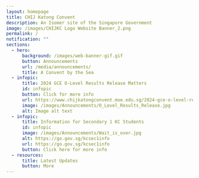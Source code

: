 ```yaml
---
layout: homepage
title: CHIJ Katong Convent
description: An Isomer site of the Singapore Government
image: /images/CHIJKC Logo Website Banner_2.png
permalink: /
notification: ""
sections:
  - hero:
      background: /images/web-banner-gif.gif
      button: Announcements
      url: /media/announcements/
      title: A Convent by the Sea
  - infopic:
      title: 2024 GCE O-Level Results Release Matters
      id: infopic
      button: Click for more info
      url: https://www.chijkatongconvent.moe.edu.sg/2024-gce-o-level-results-release-matters/
      image: /images/Announcements/O_Level_Results_Release.jpg
      alt: Image alt text
  - infopic:
      title: Information for Secondary 1 KC Students
      id: infopic
      image: /images/Announcements/Wait_is_over.jpg
      alt: https://go.gov.sg/kcsec1info
      url: https://go.gov.sg/kcsec1info
      button: Click here for more info
  - resources:
      title: Latest Updates
      button: More
---
```

